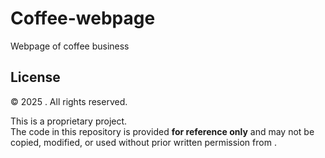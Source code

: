 # Coffee-webpage
Webpage of coffee business 

## License

© 2025 <Toro Rodriguez>. All rights reserved.

This is a proprietary project.  
The code in this repository is provided **for reference only** and may not be copied, modified, or used without prior written permission from <Toro Rodriguez>.
